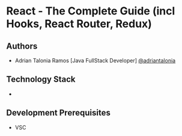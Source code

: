 # React - The Complete Guide (incl Hooks, React Router, Redux)


## Authors

- Adrian Talonia Ramos [Java FullStack Developer] [@adriantalonia](https://github.com/adriantalonia)

## Technology Stack
- 

## Development Prerequisites
- VSC